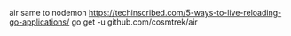 air same to nodemon 
https://techinscribed.com/5-ways-to-live-reloading-go-applications/
go get -u github.com/cosmtrek/air